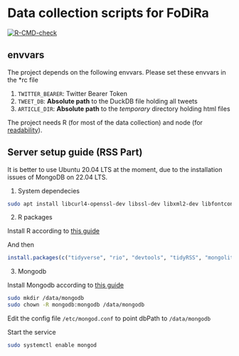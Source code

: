 # Data collection scripts for FoDiRa

<!-- badges: start -->
[![R-CMD-check](https://github.com/chainsawriot/fodira/actions/workflows/R-CMD-check.yaml/badge.svg)](https://github.com/chainsawriot/fodira/actions/workflows/R-CMD-check.yaml)
<!-- badges: end -->

## envvars

The project depends on the following envvars. Please set these envvars in the *rc file

1. `TWITTER_BEARER`: Twitter Bearer Token
2. `TWEET_DB`: __Absolute path__ to the DuckDB file holding all tweets
3. `ARTICLE_DIR`: __Absolute path__ to the *temporary* directory holding html files

The project needs R (for most of the data collection) and node (for [readability](https://github.com/mozilla/readability)).

## Server setup guide (RSS Part)

It is better to use Ubuntu 20.04 LTS at the moment, due to the installation issues of MongoDB on 22.04 LTS.

1. System dependecies

```sh
sudo apt install libcurl4-openssl-dev libssl-dev libxml2-dev libfontconfig1-dev libharfbuzz-dev libfribidi-dev libfreetype6-dev libpng-dev libtiff5-dev libjpeg-dev libssl-dev libsasl2-dev -y
```

2. R packages

Install R according to [this guide](https://cran.r-project.org/bin/linux/ubuntu/)

And then

```r
install.packages(c("tidyverse", "rio", "devtools", "tidyRSS", "mongolite"))
```

3. Mongodb

Install Mongodb according to [this guide](https://www.mongodb.com/docs/manual/tutorial/install-mongodb-on-ubuntu/)

```sh
sudo mkdir /data/mongodb
sudo chown -R mongodb:mongodb /data/mongodb
```

Edit the config file `/etc/mongod.conf` to point dbPath to `/data/mongodb`

Start the service

```sh
sudo systemctl enable mongod
```

